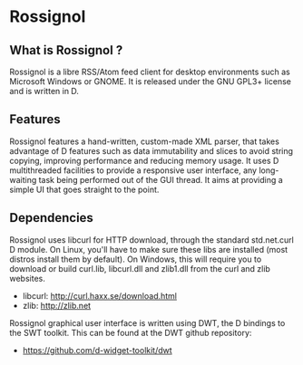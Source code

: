 # Rossignol

## What is Rossignol ?

Rossignol is a libre RSS/Atom feed client for desktop environments such as 
Microsoft Windows or GNOME. It is released under the GNU GPL3+ license and is 
written in D.

## Features

Rossignol features a hand-written, custom-made XML parser, that takes advantage 
of D features such as data immutability and slices to avoid string copying, 
improving performance and reducing memory usage. 
It uses D multithreaded facilities to provide a responsive user interface, any 
long-waiting task being performed out of the GUI thread. 
It aims at providing a simple UI that goes straight to the point.


## Dependencies

Rossignol uses libcurl for HTTP download, through the standard std.net.curl D 
module. On Linux, you'll have to make sure these libs are installed (most 
distros install them by default). On Windows, this will require you to download 
or build curl.lib, libcurl.dll and zlib1.dll from the curl and zlib websites.

* libcurl: http://curl.haxx.se/download.html
* zlib: http://zlib.net

Rossignol graphical user interface is written using DWT, the D bindings to the 
SWT toolkit. This can be found at the DWT github repository:

* https://github.com/d-widget-toolkit/dwt
